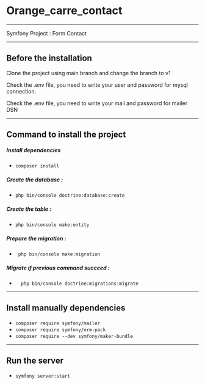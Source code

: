 # Orange_carre_contact #

************
Symfony Project : Form Contact
************

## Before the installation ##
<p>Clone the project using main branch and change the branch to v1</p>
<p> Check the .env file, you need to write your user and password for mysql connection.</p>
<p> Check the .env file, you need to write your mail and password for mailer DSN</p>

************

## Command to install the project ##

##### Install dependencies #####
* ``composer install``
##### Create the database : #####
* ``php bin/console doctrine:database:create``
##### Create the table : #####
* ``php bin/console make:entity``
 
##### Prepare the migration : #####
* `` php bin/console make:migration`` 

##### Migrate if previous command succeed : #####
* ``  php bin/console doctrine:migrations:migrate`` 


************

## Install manually dependencies ##
* ``composer require symfony/mailer``
* ``composer require symfony/orm-pack``
* ``composer require --dev symfony/maker-bundle``

************

## Run the server ##
* ``symfony server:start``


